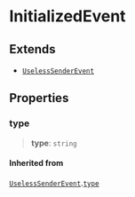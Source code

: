 # InitializedEvent

## Extends

- [`UselessSenderEvent`](reference/interfaces/UselessSenderEvent.md)

## Properties

### type

> **type**: `string`

#### Inherited from

[`UselessSenderEvent`](reference/interfaces/UselessSenderEvent.md).[`type`](UselessSenderEvent.md#type)

